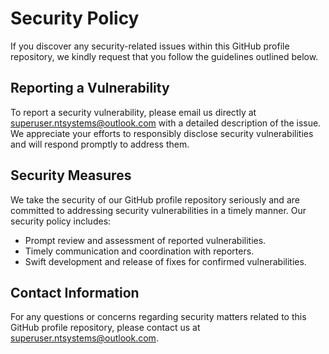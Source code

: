 # Security Policy

If you discover any security-related issues within this GitHub profile repository, we kindly request that you follow the guidelines outlined below.

## Reporting a Vulnerability

To report a security vulnerability, please email us directly at [superuser.ntsystems@outlook.com](superuser.ntsystems@outlook.com) with a detailed description of the issue. We appreciate your efforts to responsibly disclose security vulnerabilities and will respond promptly to address them.

## Security Measures

We take the security of our GitHub profile repository seriously and are committed to addressing security vulnerabilities in a timely manner. Our security policy includes:

- Prompt review and assessment of reported vulnerabilities.
- Timely communication and coordination with reporters.
- Swift development and release of fixes for confirmed vulnerabilities.

## Contact Information

For any questions or concerns regarding security matters related to this GitHub profile repository, please contact us at [superuser.ntsystems@outlook.com](superuser.ntsystems@outlook.com).
